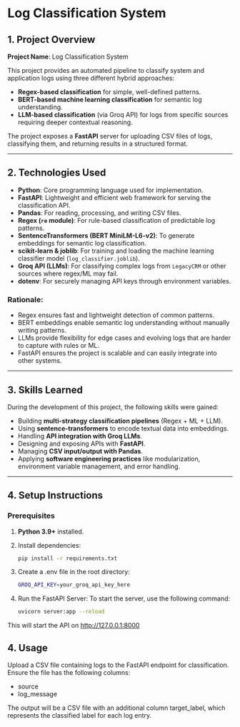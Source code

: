# Log Classification System

## 1. Project Overview

**Project Name**: Log Classification System

This project provides an automated pipeline to classify system and application logs using three different hybrid approaches:

- **Regex-based classification** for simple, well-defined patterns.  
- **BERT-based machine learning classification** for semantic log understanding.  
- **LLM-based classification** (via Groq API) for logs from specific sources requiring deeper contextual reasoning.  

The project exposes a **FastAPI** server for uploading CSV files of logs, classifying them, and returning results in a structured format.

---

## 2. Technologies Used

- **Python**: Core programming language used for implementation.  
- **FastAPI**: Lightweight and efficient web framework for serving the classification API.  
- **Pandas**: For reading, processing, and writing CSV files.  
- **Regex (`re` module)**: For rule-based classification of predictable log patterns.  
- **SentenceTransformers (BERT MiniLM-L6-v2)**: To generate embeddings for semantic log classification.  
- **scikit-learn & joblib**: For training and loading the machine learning classifier model (`log_classifier.joblib`).  
- **Groq API (LLMs)**: For classifying complex logs from `LegacyCRM` or other sources where regex/ML may fail.  
- **dotenv**: For securely managing API keys through environment variables.  

### Rationale:
- Regex ensures fast and lightweight detection of common patterns.  
- BERT embeddings enable semantic log understanding without manually writing patterns.  
- LLMs provide flexibility for edge cases and evolving logs that are harder to capture with rules or ML.  
- FastAPI ensures the project is scalable and can easily integrate into other systems.  

---

## 3. Skills Learned

During the development of this project, the following skills were gained:

- Building **multi-strategy classification pipelines** (Regex + ML + LLM).  
- Using **sentence-transformers** to encode textual data into embeddings.  
- Handling **API integration with Groq LLMs**.  
- Designing and exposing APIs with **FastAPI**.  
- Managing **CSV input/output with Pandas**.  
- Applying **software engineering practices** like modularization, environment variable management, and error handling.  

---

## 4. Setup Instructions

### Prerequisites
1. **Python 3.9+** installed.  
2. Install dependencies:  
   ```bash
   pip install -r requirements.txt
   ```

3. Create a .env file in the root directory: 
    ```bash
    GROQ_API_KEY=your_groq_api_key_here
    ```
4. Run the FastAPI Server: To start the server, use the following command:

    ```bash
    uvicorn server:app --reload
    ```

This will start the API on http://127.0.0.1:8000


## 4. Usage 

Upload a CSV file containing logs to the FastAPI endpoint for classification. Ensure the file has the following columns:

- source
- log_message

The output will be a CSV file with an additional column target_label, which represents the classified label for each log entry.
